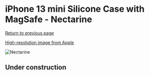 # iPhone 13 mini Silicone Case with MagSafe - Nectarine

[Return to previous page](/iphone_13)

[High-resolution image from Apple](https://store.storeimages.cdn-apple.com/8756/as-images.apple.com/is/MN643?wid=4500&hei=4500&fmt=png)

<div style="width: 500px"><img src="/everyphone/MN643.png" alt="Nectarine"></div>

## Under construction
